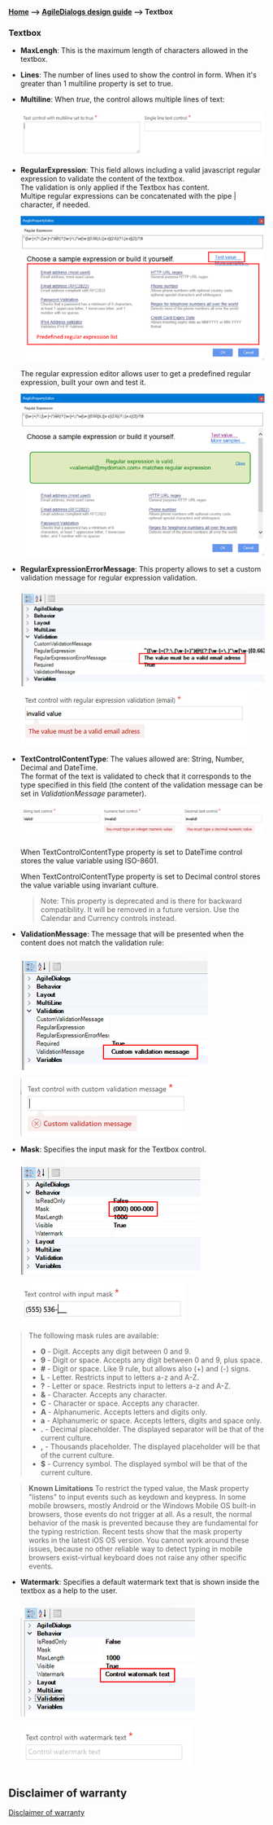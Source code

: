 __[Home](/) --> [AgileDialogs design guide](/guides/AgileDialogs-DesignGuide.md) --> Textbox__

### Textbox

-   **MaxLengh**: This is the maximum length of characters allowed in the textbox.
-   **Lines**: The number of lines used to show the control in form. When it's greater than 1 multiline property is set to true.
-   **Multiline**: When *true*, the control allows multiple lines of text:

    ![](../media/AgileDialogsDesignGuide/TextboxControl_01.png)

-   **RegularExpression**: This field allows including a valid javascript regular
    expression to validate the content of the textbox.  
    The validation is only applied if the Textbox has content.  
    Multipe regular expressions can be concatenated with the pipe \| character,
    if needed.

	![](../media/AgileDialogsDesignGuide/TextboxControl_02_01.png)

	The regular expression editor allows user to get a predefined regular expression, built your own and test it.

	![](../media/AgileDialogsDesignGuide/TextboxControl_02_02.png)

-   **RegularExpressionErrorMessage**: This property allows to set a custom
    validation message for regular expression validation.

    ![](../media/AgileDialogsDesignGuide/TextboxControl_02.png)
    ![](../media/AgileDialogsDesignGuide/TextboxControl_03.png)

-   **TextControlContentType**: The values allowed are: String, Number, Decimal
    and DateTime.  
    The format of the text is validated to check that it corresponds to the type
    specified in this field (the content of the validation message can be set in
    *ValidationMessage* parameter).

    ![](../media/AgileDialogsDesignGuide/TextboxControl_04.png)
      
    When TextControlContentType property is set to DateTime control stores the value variable using ISO-8601.

    When TextControlContentType property is set to Decimal control stores the value variable using invariant culture.

    > Note: This property is deprecated and is there for backward compatibility. It
    will be removed in a future version. Use the Calendar and Currency controls instead.

-   **ValidationMessage**: The message that will be presented when the content
    does not match the validation rule:  

    ![](../media/AgileDialogsDesignGuide/TextboxControl_05_00.png)

    ![](../media/AgileDialogsDesignGuide/TextboxControl_05.png)

-   **Mask**: Specifies the input mask for the Textbox control.  

    ![](../media/AgileDialogsDesignGuide/TextboxControl_06_00.png)

    ![](../media/AgileDialogsDesignGuide/TextboxControl_06.png)

>   The following mask rules are available:
> -   **0** - Digit. Accepts any digit between 0 and 9.
> -   **9** - Digit or space. Accepts any digit between 0 and 9, plus space.
> -   **\#** - Digit or space. Like 9 rule, but allows also (+) and (-) signs.
> -   **L** - Letter. Restricts input to letters a-z and A-Z.
> -   **?** - Letter or space. Restricts input to letters a-z and A-Z.
> -   **&** - Character. Accepts any character.
> -   **C** - Character or space. Accepts any character.
> -   **A** - Alphanumeric. Accepts letters and digits only.
> -   **a** - Alphanumeric or space. Accepts letters, digits and space only.
> -   **.** - Decimal placeholder. The displayed separator will be that of the current culture.
> -   **,** - Thousands placeholder. The displayed placeholder will be that of the current culture.
> -   **\$** - Currency symbol. The displayed symbol will be that of the current culture.

> **Known Limitations**
> To restrict the typed value, the Mask property "listens" to input events such as keydown and keypress.
> In some mobile browsers, mostly Android or the Windows Mobile OS built-in browsers, those events do not trigger at all. As a result, the normal behavior of the mask is prevented because they are fundamental for the typing restriction.
> Recent tests show that the mask property works in the latest iOS OS version.
> You cannot work around these issues, because no other reliable way to detect typing in mobile browsers exist-virtual keyboard does not raise any other specific events.


-   **Watermark**: Specifies a default watermark text that is shown inside the textbox as a help to the user.
   
	![](../media/AgileDialogsDesignGuide/TextboxControl_07_00.png)

	![](../media/AgileDialogsDesignGuide/TextboxControl_07.png)
<!--    > __Note__: The Display Variable for Textbox control is deprectaed and is there for
backward compatibility. It will be removed in a future version.
-->
## Disclaimer of warranty

[Disclaimer of warranty](DisclaimerOfWarranty.md)

